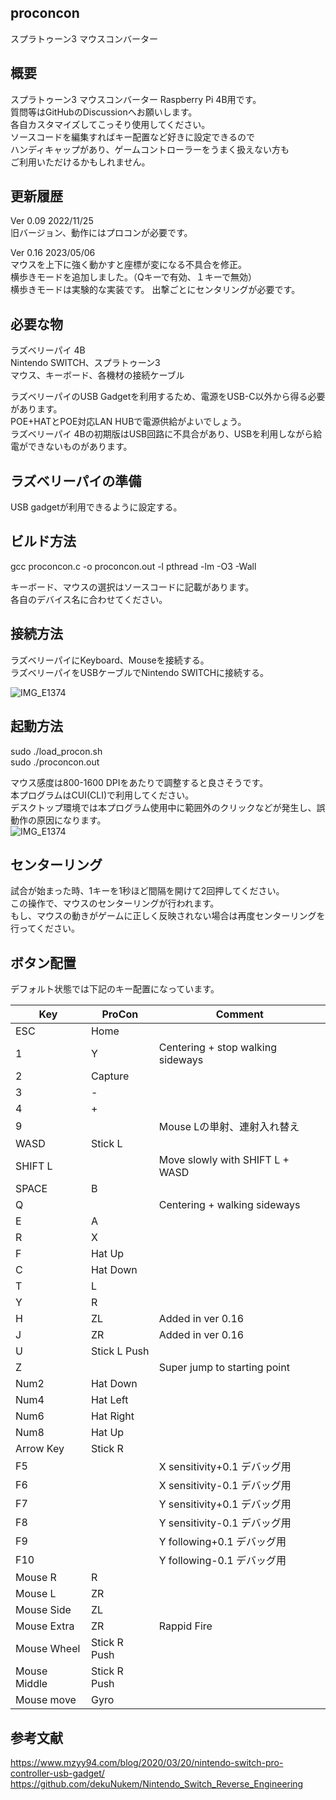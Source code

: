 ## proconcon
スプラトゥーン3 マウスコンバーター  

## 概要
スプラトゥーン3 マウスコンバーター Raspberry Pi 4B用です。  
質問等はGitHubのDiscussionへお願いします。  
各自カスタマイズしてこっそり使用してください。  
ソースコードを編集すればキー配置など好きに設定できるので  
ハンディキャップがあり、ゲームコントローラーをうまく扱えない方も  
ご利用いただけるかもしれません。  
    
## 更新履歴  
Ver 0.09 2022/11/25  
旧バージョン、動作にはプロコンが必要です。  
  
Ver 0.16 2023/05/06    
マウスを上下に強く動かすと座標が変になる不具合を修正。  
横歩きモードを追加しました。（Qキーで有効、１キーで無効）  
横歩きモードは実験的な実装です。 出撃ごとにセンタリングが必要です。  
    
## 必要な物
ラズベリーパイ 4B     
Nintendo SWITCH、スプラトゥーン3  
マウス、キーボード、各機材の接続ケーブル  
  
ラズベリーパイのUSB Gadgetを利用するため、電源をUSB-C以外から得る必要があります。  
POE+HATとPOE対応LAN HUBで電源供給がよいでしょう。  
ラズベリーパイ 4Bの初期版はUSB回路に不具合があり、USBを利用しながら給電ができないものがあります。  
    
## ラズベリーパイの準備
USB gadgetが利用できるように設定する。  
  
## ビルド方法
gcc proconcon.c -o proconcon.out -l pthread -lm -O3 -Wall  
  
キーボード、マウスの選択はソースコードに記載があります。  
各自のデバイス名に合わせてください。  
  
## 接続方法
ラズベリーパイにKeyboard、Mouseを接続する。  
ラズベリーパイをUSBケーブルでNintendo SWITCHに接続する。  
  
![IMG_E1374](https://user-images.githubusercontent.com/83897755/204125349-ef4d7021-fbfd-4df3-9745-1a1058430d0c.jpg)
  
## 起動方法
sudo ./load_procon.sh  
sudo ./proconcon.out  
  
マウス感度は800-1600 DPIをあたりで調整すると良さそうです。  
本プログラムはCUI(CLI)で利用してください。  
デスクトップ環境では本プログラム使用中に範囲外のクリックなどが発生し、誤動作の原因になります。  
![IMG_E1374](https://user-images.githubusercontent.com/83897755/204680187-3678ed45-c9b6-499e-8ff4-b0cc18fd81f5.jpg)  
    
## センターリング  
試合が始まった時、1キーを1秒ほど間隔を開けて2回押してください。  
この操作で、マウスのセンターリングが行われます。  
もし、マウスの動きがゲームに正しく反映されない場合は再度センターリングを行ってください。  

## ボタン配置
デフォルト状態では下記のキー配置になっています。  

| Key           | ProCon        | Comment                                           |  
| ------------- | ------------- | ------------------------------------------------- |  
| ESC           | Home          |                                                   |
| 1             | Y             | Centering + stop walking sideways                 |  
| 2             | Capture       |                                                   |  
| 3             | -             |                                                   |  
| 4             | +             |                                                   | 
| 9             |               | Mouse Lの単射、連射入れ替え                        | 
| WASD          | Stick L       |                                                   | 
| SHIFT L       |               | Move slowly with SHIFT L + WASD                   | 
| SPACE         | B             |                                                   |
| Q             |               | Centering + walking sideways                      | 
| E             | A             |                                                   | 
| R             | X             |                                                   | 
| F             | Hat Up        |                                                   | 
| C             | Hat Down      |                                                   | 
| T             | L             |                                                   | 
| Y             | R             |                                                   | 
| H             | ZL            | Added in ver 0.16                                 | 
| J             | ZR            | Added in ver 0.16                                 | 
| U             | Stick L Push  |                                                   | 
| Z             |               | Super jump to starting point                     | 
| Num2          | Hat Down      |                                                   | 
| Num4          | Hat Left      |                                                   | 
| Num6          | Hat Right     |                                                   | 
| Num8          | Hat Up        |                                                   | 
| Arrow Key     | Stick R       |                                                   | 
| F5            |               | X sensitivity+0.1 デバッグ用                       | 
| F6            |               | X sensitivity-0.1 デバッグ用                       | 
| F7            |               | Y sensitivity+0.1 デバッグ用                       | 
| F8            |               | Y sensitivity-0.1 デバッグ用                       | 
| F9            |               | Y following+0.1 デバッグ用                       | 
| F10           |               | Y following-0.1 デバッグ用                       | 
| Mouse R       | R             |                                                   | 
| Mouse L       | ZR            |                                                   | 
| Mouse Side    | ZL            |                                                   | 
| Mouse Extra   | ZR            | Rappid Fire                                       | 
| Mouse Wheel   | Stick R Push  |                                                   | 
| Mouse Middle  | Stick R Push  |                                                   | 
| Mouse move    | Gyro          |                                                   | 

  
## 参考文献
https://www.mzyy94.com/blog/2020/03/20/nintendo-switch-pro-controller-usb-gadget/  
https://github.com/dekuNukem/Nintendo_Switch_Reverse_Engineering  
